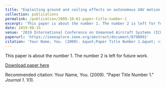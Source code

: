 ```yaml
---
title: "Exploiting ground and ceiling effects on autonomous UAV motion planning"
collection: publications
permalink: /publication/2009-10-01-paper-title-number-1
excerpt: 'This paper is about the number 1. The number 2 is left for future work.'
date: 2019-08-15
venue: '2019 International Conference on Unmanned Aircraft Systems (ICUAS)'
paperurl: 'https://ieeexplore.ieee.org/abstract/document/8798091'
citation: 'Your Name, You. (2009). &quot;Paper Title Number 1.&quot; <i>Journal 1</i>. 1(1).'
---
```

This paper is about the number 1. The number 2 is left for future work.

[Download paper here](https://ieeexplore.ieee.org/stamp/stamp.jsp?arnumber=8798091)

Recommended citation: Your Name, You. (2009). "Paper Title Number 1." <i>Journal 1</i>. 1(1).
